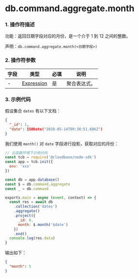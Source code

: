 # db.command.aggregate.month

### 1. 操作符描述

功能：返回日期字段对应的月份，是一个介于 1 到 12 之间的整数。

声明：`db.command.aggregate.month(<日期字段>)`

### 2. 操作符参数

| 字段 | 类型                           | 必填 | 说明         |
| ---- | ------------------------------ | ---- | ------------ |
| -    | [Expression](../expression.md) | 是   | 聚合表达式。 |

### 3. 示例代码

假设集合 `dates` 有以下文档：

```json
{
  "_id": 1,
  "date": ISODate("2019-05-14T09:38:51.686Z")
}
```

我们使用 `month()` 对 `date` 字段进行投影，获取对应的月份：

```javascript
// 云函数环境下示例代码
const tcb = require('@cloudbase/node-sdk')
const app = tcb.init({
  env: 'xxx'
})

const db = app.database()
const $ = db.command.aggregate
const _ = db.command

exports.main = async (event, context) => {
  const res = await db
    .collection('dates')
    .aggregate()
    .project({
      _id: 0,
      month: $.month('$date')
    })
    .end()
  console.log(res.data)
}
```

输出如下：

```json
{
  "month": 5
}
```
